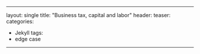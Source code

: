 

---
layout: single
title:  "Business tax, capital and labor"
header:
  teaser: 
categories: 
  - Jekyll
tags:
  - edge case
---
